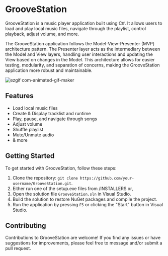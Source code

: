 # GrooveStation

GrooveStation is a music player application built using C#. It allows users to load and play local music files, navigate through the playlist, control playback, adjust volume, and more.

The GrooveStation application follows the Model-View-Presenter (MVP) architecture pattern. The Presenter layer acts as the intermediary between the Model and View layers, handling user interactions and updating the View based on changes in the Model. This architecture allows for easier testing, modularity, and separation of concerns, making the GrooveStation application more robust and maintainable.

![ezgif com-animated-gif-maker](https://github.com/davetallon/GrooveStation/assets/68640524/001ea571-baf1-4e62-8a04-e6fc5b881f10)

## Features

- Load local music files
- Create & Display tracklist and runtime
- Play, pause, and navigate through songs
- Adjust volume
- Shuffle playlist
- Mute/Unmute audio
- & more

## Getting Started

To get started with GrooveStation, follow these steps:

1. Clone the repository: `git clone https://github.com/your-username/GrooveStation.git`.
2. Either run one of the setup.exe files from /INSTALLERS or, 
3. Open the solution file `GrooveStation.sln` in Visual Studio.
4. Build the solution to restore NuGet packages and compile the project.
5. Run the application by pressing `F5` or clicking the "Start" button in Visual Studio.


## Contributing

Contributions to GrooveStation are welcome! If you find any issues or have suggestions for improvements, please feel free to message and/or submit a pull request.
